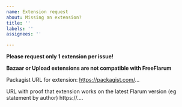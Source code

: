 ```yaml
---
name: Extension request
about: Missing an extension?
title: ''
labels: ''
assignees: ''

---
```


**Please request only 1 extension per issue!**

**Bazaar or Upload extensions are not compatible with FreeFlarum**

Packagist URL for extension:
https://packagist.com/...

URL with proof that extension works on the latest Flarum version (eg statement by author)
https://....
